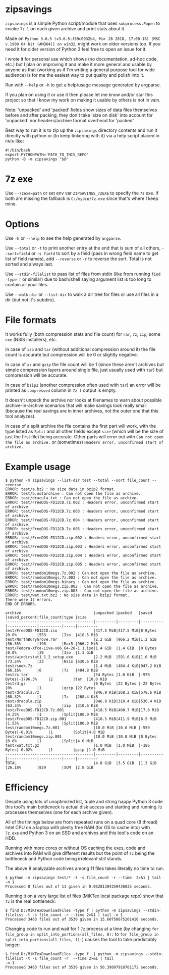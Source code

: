 # zipsavings
`zipsavings` is a simple Python script/module that uses `subprocess.Popen`
to invoke `7z l` on each given archive and print stats about it.

Made on `Python 3.6.5 (v3.6.5:f59c0932b4, Mar 28 2018, 17:00:18) [MSC v.1900 64 bit (AMD64)] on win32`,
might work on older versions too. If you need it for older version of Python 3 feel free to open an issue for it.

I wrote it for personal use which shows (no documentation, ad-hoc code, etc.) but
I plan on improving it and make it more general
and usable by anyone as that (working as if I'm writing a general purpose tool
for wide audience) is for me the easiest way to put quality and polish into it.

Run with `--help` or `-h` to get a help/usage message generated by argparse.

If you plan on using it or use it then please let me know and/or star this project so
that I know my work on making it usable by others is not in vain.

Note: 'unpacked' and 'packed' fields show sizes of data files themselves
before and after packing, they don't take 'size on disk' into account
for 'unpacked' nor headers/archive format overhead for 'packed'.

Best way to run it is to zip up the `zipsavings` directory contents
and run it directly with python or (to keep tinkering with it) via a help
script placed in `PATH` like:

```
#!/bin/bash
export PYTHONPATH='PATH_TO_THIS_REPO'
python -B -m zipsavings "$@"
```

# 7z exe

Use `--7zexe=path` or set env var `ZIPSAVINGS_7ZEXE` to specify the `7z` exe.
If both are missing the fallback is `C:/mybin/7z.exe` since that's where I keep mine.


# Options
Use `-h` or `--help` to see the help generated by `argparse`.

Use `--total` or `-t` to print another entry at the end that is sum of all others,
`--sort=field` or `-s field` to sort by a field (pass in wrong field name to get list of field names),
add `--reverse` or `-r` to reverse the sort. Total is not sorted and always last.

Use `--stdin-filelist` to pass list of files from stdin (like from running `find -type f` or similar)
due to bash/shell saying argument list is too long to contain all your files.

Use `--walk-dir` or `--list-dir` to walk a dir tree for files or use all files in a dir (but not it's subdirs).

# File formats

It works fully (both compression stats and file
count) for `rar`, `7z`, `zip`, some `exe` (NSIS installers), etc.

In case of `iso` and `tar` (without additional compression around it) the file
count is accurate but compression will be 0 or slightly negative.

In case of `xz` and `gzip` the file count will be 1 (since these aren't archives
but simple compression layers around single file, just usually used with `tar`) but compression will be accurate.

In case of `bzip2` (another compression often used with `tar`) an error will be
printed as `compressed` column in `7z l` output is empty.

It doesn't unpack the archive nor looks at filenames to warn about possible
archive-in-archive scenarios that will make savings look really small (because
the real savings are in inner archives, not the outer one that this tool analyzes).

In case of a split archive the file contains the first part will work, with the
type listed as `Split` and all other fields except `size` (which will be the size
of just the first file) being accurate. Other parts will error out
with `Can not open the file as archive.` or (sometimes) `Headers error, unconfirmed start of archive.`


# Example usage

```
$ python -m zipsavings --list-dir test --total --sort file_count --reverse
ERROR: test/a.bz2 : No size data in bzip2 format.
ERROR: test/b.notarchive : Can not open the file as archive.
ERROR: test/dracula.txt : Can not open the file as archive.
ERROR: test/FreeDOS-FD12CD.7z.002 : Headers error, unconfirmed start of archive.
ERROR: test/FreeDOS-FD12CD.7z.003 : Headers error, unconfirmed start of archive.
ERROR: test/FreeDOS-FD12CD.7z.004 : Headers error, unconfirmed start of archive.
ERROR: test/FreeDOS-FD12CD.7z.005 : Headers error, unconfirmed start of archive.
ERROR: test/FreeDOS-FD12CD.zip.002 : Headers error, unconfirmed start of archive.
ERROR: test/FreeDOS-FD12CD.zip.003 : Headers error, unconfirmed start of archive.
ERROR: test/FreeDOS-FD12CD.zip.004 : Headers error, unconfirmed start of archive.
ERROR: test/FreeDOS-FD12CD.zip.005 : Headers error, unconfirmed start of archive.
ERROR: test/random10megs.7z.002 : Can not open the file as archive.
ERROR: test/random10megs.7z.003 : Can not open the file as archive.
ERROR: test/random10megs.binary : Can not open the file as archive.
ERROR: test/random10megs.zip.002 : Can not open the file as archive.
ERROR: test/random10megs.zip.003 : Can not open the file as archive.
ERROR: test/wat.txt.bz2 : No size data in bzip2 format.
There were 17 errors.
END OF ERRORS.

archive                                |unpacked |packed   |saved     |saved_percent|file_count|type |size
---------------------------------------|---------|---------|----------|-------------|----------|-----|---------
test/FreeDOS-FD12CD.iso                |417.5 MiB|417.5 MiB|0 Bytes   |0.0%         |553       |Iso  |418.5 MiB
test/NorthBuryGrove.rar                |2.2 GiB  |966.2 MiB|1.2 GiB   |56.55%       |198       |Rar5 |966.2 MiB
test/Fedora-Xfce-Live-x86_64-28-1.1.iso|1.4 GiB  |1.4 GiB  |0 Bytes   |0.0%         |39        |Iso  |1.3 GiB
test/windirstat1_1_2_setup.exe         |2.2 MiB  |591.6 KiB|1.6 MiB   |73.24%       |23        |Nsis |630.6 KiB
test/snek.7z                           |1.4 MiB  |484.4 KiB|947.2 KiB |66.16%       |6         |7z   |484.8 KiB
test/x.tar                             |54 Bytes |1.0 KiB  |-970 Bytes|-1796.3%     |2         |tar  |10.0 KiB
test/d.gz                              |0 Bytes  |22 Bytes |-22 Bytes |0%           |1         |gzip |22 Bytes
test/dracula.7z                        |846.9 KiB|268.2 KiB|578.6 KiB |68.32%       |1         |7z   |268.4 KiB
test/dracula.zip                       |846.9 KiB|310.4 KiB|536.4 KiB |63.34%       |1         |zip  |310.6 KiB
test/FreeDOS-FD12CD.7z.001             |418.5 MiB|400.7 MiB|17.8 MiB  |4.25%        |1         |Split|100.0 MiB
test/FreeDOS-FD12CD.zip.001            |418.5 MiB|411.9 MiB|6.5 MiB   |1.55%        |1         |Split|100.0 MiB
test/random10megs.7z.001               |10.0 MiB |10.0 MiB |-559 Bytes|-0.01%       |1         |Split|4.0 MiB
test/random10megs.zip.001              |10.0 MiB |10.0 MiB |0 Bytes   |0.0%         |1         |Split|4.0 MiB
test/wat.txt.gz                        |1.0 MiB  |1.0 MiB  |-186 Bytes|-0.02%       |1         |gzip |1.0 MiB
---------------------------------------|---------|---------|----------|-------------|----------|-----|---------
TOTAL                                  |4.8 GiB  |3.5 GiB  |1.3 GiB   |26.18%       |829       |SUM  |2.8 GiB
```

# Efficiency

Despite using lots of unoptimized list, tuple and string happy Python 3 code this tool's main
bottleneck is actual disk access and starting and running `7z` processes themselves (one for each archive given).

All of the timings below are from repeated runs on a quad core (8 thread) Intel CPU on a laptop
with plenty free RAM (for OS to cache into) with `7z.exe` and Python 3 on an SSD and archives and this tool's code on an HDD.

Running with more cores or without OS caching the exes, code and archives into RAM will give different results
but the point of `7z` being the bottleneck and Python code being irrelevant still stands.

The above 8 analyzable archives among 11 files takes literally no time to run:

```
$ python -m zipsavings test/* -t -s file_count -r --time  2>&1 | tail -n 1
Processed 8 files out of 11 given in 0.06281304359436035 seconds.
```

Running it on a very large list of files (MiKTex local package repo) show that `7z` is the real bottleneck:

```
$ find D:/MiKTexDownloadFiles -type f | python -m zipsavings --stdin-filelist -t -s file_count -r --time 2>&1 | tail -n 1
Processed 3463 files out of 3530 given in 15.60750675201416 seconds.
```

Changing code to run and wait for 1 `7z` process at a time (by
changing `for file_group in split_into_portions(all_files, 8):` to `for file_group in split_into_portions(all_files, 1):`)
causes the tool to take predictably longer:

```
$ find D:/MiKTexDownloadFiles -type f  | python -m zipsavings --stdin-filelist -t -s file_count -r  --time 2>&1 | tail
-n 1
Processed 3463 files out of 3530 given in 50.39897918701172 seconds.
```
